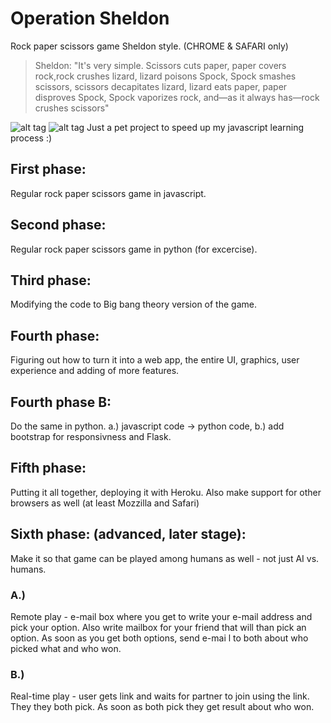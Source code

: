 # Operation Sheldon 
Rock paper scissors game Sheldon style. (CHROME & SAFARI only)

> Sheldon: "It's very simple. Scissors cuts paper, paper covers rock,rock crushes lizard, lizard poisons Spock, Spock smashes scissors, scissors decapitates lizard, lizard eats paper, paper disproves Spock, Spock vaporizes rock, and—as it always has—rock crushes scissors"

![alt tag](http://i.imgur.com/Y8WuhAK.png)
![alt tag](http://i.imgur.com/eD9vQEe.png)
Just a pet project to speed up my javascript learning process :)

## First phase: 
Regular rock paper scissors game in javascript.
## Second phase: 
Regular rock paper scissors game in python (for excercise).
## Third phase: 
Modifying the code to Big bang theory version of the game. 
## Fourth phase: 
Figuring out how to turn it into a web app, the entire UI, graphics, user experience and adding of more features.
## Fourth phase B:
Do the same in python. a.) javascript code -> python code, b.) add bootstrap for responsivness and Flask.
## Fifth phase: 
Putting it all together, deploying it with Heroku. Also make support for other browsers as well (at least Mozzilla and Safari)
## Sixth phase: (advanced, later stage):
Make it so that game can be played among humans as well - not just AI vs. humans.
### A.)
Remote play - e-mail box where you get to write your e-mail address and pick your option. Also write mailbox for your friend that will than pick an option. As soon as you get both options, send e-mai l to both about who picked what and who won. 
### B.)
Real-time play - user gets link and waits for partner to join using the link. They they both pick. As soon as both pick they get result about who won.
